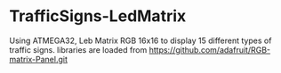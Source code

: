 # TrafficSigns-LedMatrix
Using ATMEGA32, Leb Matrix RGB 16x16 to display 15 different types of traffic signs.
libraries are loaded from https://github.com/adafruit/RGB-matrix-Panel.git

